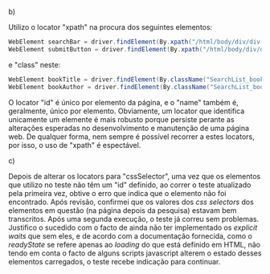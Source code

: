 b)

Utilizo o locator "xpath" na procura dos seguintes elementos:
```java
WebElement searchBar = driver.findElement(By.xpath("/html/body/div/div[1]/div/div/div[1]/div[1]/div/input"));
WebElement submitButton = driver.findElement(By.xpath("/html/body/div/div[1]/div/div/div[1]/div[1]/div/button"));
```

e "class" neste:
```java
WebElement bookTitle = driver.findElement(By.className("SearchList_bookTitle__1wo4a"));
WebElement bookAuthor = driver.findElement(By.className("SearchList_bookAuthor__3giPc"));
```

O locator "id" é único por elemento da página, e o "name" também é, geralmente, único por elemento.
Obviamente, um locator que identifica unicamente um elemente é mais robusto porque persiste perante as alterações esperadas no desenvolvimento e manutenção de uma página web.
De qualquer forma, nem sempre é possível recorrer a estes locators, por isso, o uso de "xpath" é espectável.


c)

Depois de alterar os locators para "cssSelector", uma vez que os elementos que utilizo no teste não têm um "id" definido, ao correr o teste atualizado pela primeira vez, obtive o erro que indica que o elemento não foi encontrado. Após revisão, confirmei que os valores dos _css selectors_ dos elementos em questão (na página depois da pesquisa) estavam bem transcritos. Após uma segunda execução, o teste já correu sem problemas.
Justifico o sucedido com o facto de ainda não ter implementado os _explicit waits_ que sem eles, e de acordo com a documentação fornecida, como o _readyState_ se refere apenas ao _loading_ do que está definido em HTML, não tendo em conta o facto de alguns scripts javascript alterem o estado desses elementos carregados, o teste recebe indicação para continuar.
